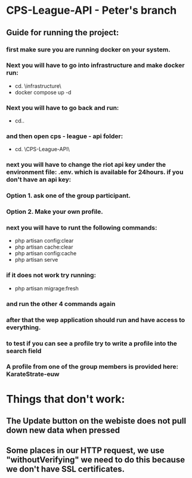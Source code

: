 # CPS-League-API - Peter's branch

## Guide for running the project:
### first make sure you are running docker on your system.
### Next you will have to go into infrastructure and make docker run:
* cd. \infrastructure\
* docker compose up -d
### Next you will have to go back and run:
* cd..

### and then open cps - league - api folder:
* cd. \CPS-League-API\
### next you will have to change the riot api key under the environment file: .env. which is available for 24hours. if you don't have an api key:
### Option 1. ask one of the group participant.
### Option 2. Make your own profile.
### next you will have to runt the following commands:
* php artisan config:clear
* php artisan cache:clear
* php artisan config:cache
* php artisan serve

### if it does not work try running:
* php artisan migrage:fresh
### and run the other 4 commands again
### after that the wep application should run and have access to everything.
### to test if you can see a profile try to write a profile into the search field
### A profile from one of the group members is provided here: KarateStrate-euw

# Things that don't work:
## The Update button on the webiste does not pull down new data when pressed
## Some places in our HTTP request, we use "withoutVerifying" we need to do this because we don't have SSL certificates.